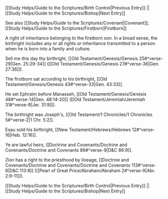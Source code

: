 [[Study Helps/Guide to the Scriptures/Birth Control|Previous Entry]]  ||  [[Study Helps/Guide to the Scriptures/Bishop|Next Entry]]

 See also [[Study Helps/Guide to the Scriptures/Covenant|Covenant]]; [[Study Helps/Guide to the Scriptures/Firstborn|Firstborn]]

 A right of inheritance belonging to the firstborn son. In a broad sense, the birthright includes any or all rights or inheritance transmitted to a person when he is born into a family and culture.

 Sell me this day thy birthright, [[Old Testament/Genesis/Genesis 25#^verse-29|Gen. 25:29-34]] ([[Old Testament/Genesis/Genesis 27#^verse-36|Gen. 27:36]]).

 The firstborn sat according to his birthright, [[Old Testament/Genesis/Genesis 43#^verse-33|Gen. 43:33]].

 He set Ephraim before Manasseh, [[Old Testament/Genesis/Genesis 48#^verse-14|Gen. 48:14-20]] ([[Old Testament/Jeremiah/Jeremiah 31#^verse-9|Jer. 31:9]]).

 The birthright was Joseph's, [[Old Testament/1 Chronicles/1 Chronicles 5#^verse-2|1 Chr. 5:2]].

 Esau sold his birthright, [[New Testament/Hebrews/Hebrews 12#^verse-16|Heb. 12:16]].

 Ye are lawful heirs, [[Doctrine and Covenants/Doctrine and Covenants/Doctrine and Covenants 86#^verse-9|D&C 86:9]].

 Zion has a right to the priesthood by lineage, [[Doctrine and Covenants/Doctrine and Covenants/Doctrine and Covenants 113#^verse-8|D&C 113:8]] ([[Pearl of Great Price/Abraham/Abraham 2#^verse-9|Abr. 2:9-11]]).

[[Study Helps/Guide to the Scriptures/Birth Control|Previous Entry]]  ||  [[Study Helps/Guide to the Scriptures/Bishop|Next Entry]]